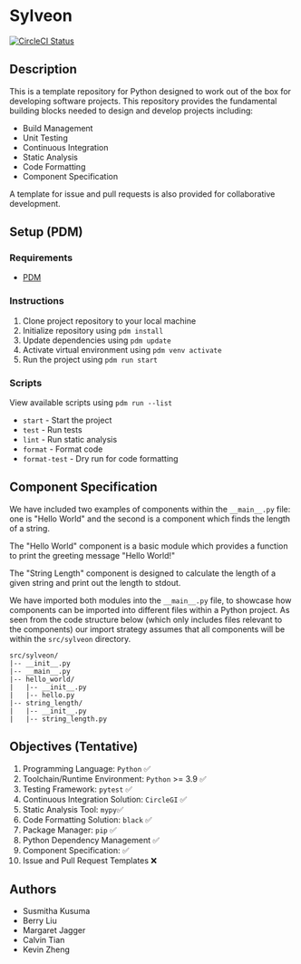 # Sylveon

[![CircleCI Status](https://dl.circleci.com/status-badge/img/circleci/3xWZeNMCu5Vj5AMLtYkBLD/3BbpjRhT2mTt2SAzHyziCj/tree/main.svg?style=svg&circle-token=a3755171dc7af90c9eed83c7eb96aa5f59faef63)](https://dl.circleci.com/status-badge/redirect/circleci/3xWZeNMCu5Vj5AMLtYkBLD/3BbpjRhT2mTt2SAzHyziCj/tree/main)

## Description

This is a template repository for Python designed to work out of the box for developing software projects. This repository provides the fundamental building blocks needed to design and develop projects including:

- Build Management
- Unit Testing
- Continuous Integration
- Static Analysis
- Code Formatting
- Component Specification

A template for issue and pull requests is also provided for collaborative development.

## Setup (PDM)

### Requirements

- [PDM](https://pdm-project.org/latest/)

### Instructions

1. Clone project repository to your local machine
2. Initialize repository using `pdm install`
3. Update dependencies using `pdm update`
4. Activate virtual environment using `pdm venv activate`
5. Run the project using `pdm run start`

### Scripts

View available scripts using `pdm run --list`

- `start` - Start the project
- `test` - Run tests
- `lint` - Run static analysis
- `format` - Format code
- `format-test` - Dry run for code formatting

## Component Specification

We have included two examples of components within the `__main__.py` file: one is "Hello World" and the second is a component which finds the length of a string.

The "Hello World" component is a basic module which provides a function to print the greeting message "Hello World!"

The "String Length" component is designed to calculate the length of a given string and print out the length to stdout.

We have imported both modules into the `__main__.py` file, to showcase how components can be imported into different files within a Python project. As seen from the code structure below (which only includes files relevant to the components) our import strategy assumes that all components will be within the `src/sylveon` directory.

```text
src/sylveon/
|-- __init__.py
|-- __main__.py
|-- hello_world/
|   |-- __init__.py
|   |-- hello.py
|-- string_length/
|   |-- __init__.py
|   |-- string_length.py

```

## Objectives (Tentative)

1. Programming Language: ```Python``` ✅
2. Toolchain/Runtime Environment: ```Python``` >= 3.9 ✅
3. Testing Framework: ```pytest``` ✅
4. Continuous Integration Solution: ```CircleGI``` ✅
5. Static Analysis Tool: ```mypy```✅
6. Code Formatting Solution: ```black``` ✅
7. Package Manager: ```pip``` ✅
8. Python Dependency Management ✅
9. Component Specification: ✅
10. Issue and Pull Request Templates ❌

## Authors

- Susmitha Kusuma
- Berry Liu
- Margaret Jagger
- Calvin Tian
- Kevin Zheng
